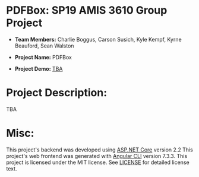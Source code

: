 # PDFBox: SP19 AMIS 3610 Group Project
- **Team Members:** Charlie Boggus, Carson Susich, Kyle Kempf, Kyrne Beauford, Sean Walston

- **Project Name:** PDFBox

- **Project Demo:** [TBA](#)
# Project Description:
TBA

# Misc:
This project's backend was developed using [ASP.NET Core](https://dotnet.microsoft.com/apps/aspnet) version 2.2
This project's web frontend was generated with [Angular CLI](https://github.com/angular/angular-cli) version 7.3.3.
This project is licensed under the MIT license. See [LICENSE](https://github.com/charlieboggus/SP19-AMIS-3610-Group-Project/blob/master/LICENSE) for detailed license text.